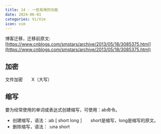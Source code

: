```yaml
---
title: 14 - 一些有用的功能
date: 2024-06-01
categories: Vi/Vim
icon: vim
---
```


博客迁移，迁移前原文: [https://www.cnblogs.com/smstars/archive/2013/05/18/3085375.html](https://www.cnblogs.com/smstars/archive/2013/05/18/3085375.html)


## 加密

文件加密　　X（大写）

## 缩写

要为经常使用的单词或表达式创建缩写，可使用：ab命令。

- 创建缩写，语法：:ab [ short long ]　　short是缩写，long是缩写的原文。
- 删除缩写，语法： :una short